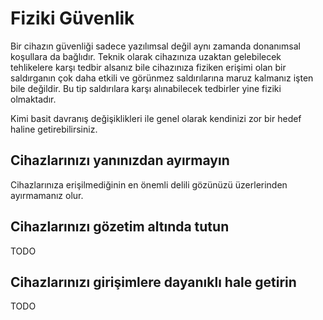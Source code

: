 # Fiziki Güvenlik

Bir cihazın güvenliği sadece yazılımsal değil aynı zamanda donanımsal koşullara da bağlıdır. Teknik olarak cihazınıza uzaktan gelebilecek tehlikelere karşı tedbir alsanız bile cihazınıza fiziken erişimi olan bir saldırganın çok daha etkili ve görünmez saldırılarına maruz kalmanız işten bile değildir. Bu tip saldırılara karşı alınabilecek tedbirler yine fiziki olmaktadır.

Kimi basit davranış değişiklikleri ile genel olarak kendinizi zor bir hedef haline getirebilirsiniz.

## Cihazlarınızı yanınızdan ayırmayın

Cihazlarınıza erişilmediğinin en önemli delili gözünüzü üzerlerinden ayırmamanız olur.

## Cihazlarınızı gözetim altında tutun

TODO

## Cihazlarınızı girişimlere dayanıklı hale getirin

TODO
